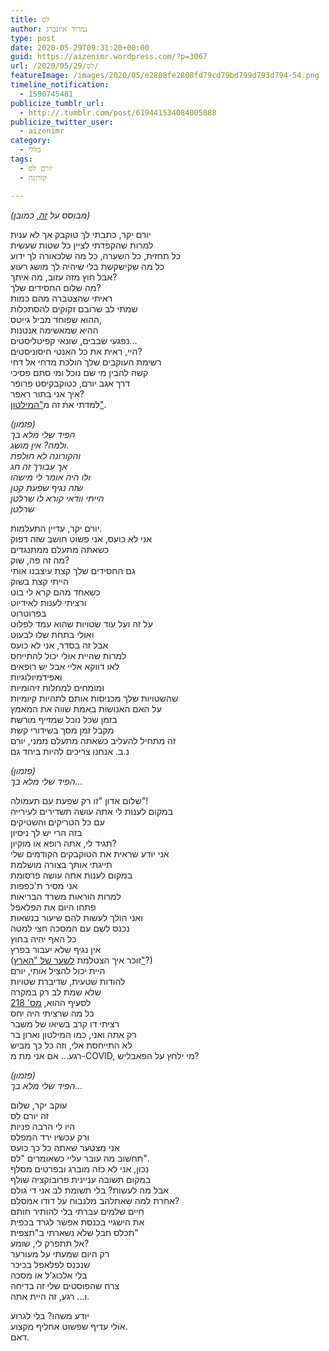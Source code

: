 ```yaml
---
title: לס
author: נמרוד איזנברג
type: post
date: 2020-05-29T09:31:20+00:00
guid: https://aizenimr.wordpress.com/?p=3067
url: /2020/05/29/לס/
featureImage: /images/2020/05/e2808fe2808fd79cd79bd799d793d794-54.png
timeline_notification:
  - 1590745481
publicize_tumblr_url:
  - http://.tumblr.com/post/619441534084005888
publicize_twitter_user:
  - aizenimr
category:
  - כללי
tags:
  - יורם לס
  - קורונה

---
```

_(מבוסס על [זה,][1] כמובן)_

<span lang="he-IL">יורם יקר</span><span lang="en-US">, </span><span lang="he-IL">כתבתי לך טוקבק אך לא ענית</span>  
<span lang="he-IL">למרות שהקפדתי לציין כל שטות שעשית</span>  
<span lang="he-IL">כל תחזית</span><span lang="en-US">, </span><span lang="he-IL">כל השערה</span><span lang="en-US">, </span><span lang="he-IL">כל מה שלכאורה לך ידוע</span>  
<span lang="he-IL">כל מה שקישקשת בלי שיהיה לך מושג רעוע</span>  
<span lang="he-IL">אבל חוץ מזה עזוב</span><span lang="en-US">, </span><span lang="he-IL">מה איתך</span><span lang="en-US">?</span>  
<span lang="he-IL">מה שלום החסידים שלך</span><span lang="en-US">?</span>  
<span lang="he-IL">ראיתי ש</span><span lang="he-IL">הצטברה מהם כמות</span>  
<span lang="he-IL">שמתי לב שרובם זקוקים להסתכלות<br /> ההוא שפוחד מביל גייטס,<br /> ההיא שמאשימה אנטנות<br /> נפגעי שבבים, שונאי קפיטליסטים...<br /> היי, ראית את כל האנטי חיסוניסטים?<br /> רשימת העוקבים שלך הולכת מדחי אל דחי<br /> קשה להבין מי שם נוכל ומי סתם פסיכי</span>  
דרך אגב יורם, כטוקבקיסט פרופר  
איך אני בתור ראפר?  
למדתי את זה מ["המילטון"][2].

<span lang="he-IL"><em>(פזמון)</em><br /> <em>הפיד שלי מלא בך</em></span>  
<span lang="he-IL"><em>ולמה</em></span><span lang="en-US"><em>? </em></span><span lang="he-IL"><em>אין מושג</em></span><span lang="en-US"><em>.</em></span>  
<span lang="he-IL"><em>והקורונה לא חולפת</em></span>  
<span lang="he-IL"><em>אך עבורך זה חג</em></span>  
<span lang="he-IL"><em>ולו היה אומר לי מישהו</em></span>  
<span lang="he-IL"><em>שזה נגיף שפעת קטן</em></span>  
<span lang="he-IL"><em>הייתי וודאי קורא לו שרלטן</em></span>  
<span lang="he-IL"><em>שרלטן</em></span>

יורם יקר, עדיין התעלמות.  
אני לא כועס, אני פשוט חושב שזה דפוק  
כשאתה מתעלם ממתנגדים  
מה זה פה, שוק?  
גם החסידים שלך קצת עיצבנו אותי  
הייתי קצת בשוק  
כשאחד מהם קרא לי בוט  
ורציתי לענות לאידיוט  
בפרוטרוט  
על זה ועל עוד שטויות שהוא עמד לפלוט  
ואולי בתחת שלו לבעוט  
אבל זה בסדר, אני לא כועס  
למרות שהיית אולי יכול להתייחס  
לאו דווקא אליי אבל יש רופאים  
ואפידמיולוגיות  
ומומחים למחלות זיהומיות  
שהשטויות שלך מכניסות אותם לתהיות קיומיות  
על האם האנושות באמת שווה את המאמץ  
בזמן שכל נוכל שמזייף מורשת  
מקבל זמן מסך בשידורי קשת  
<span lang="he-IL">זה מתחיל להעליב כשאתה מתעלם ממני, יורם<br /> נ.ב. אנחנו צריכים להיות ביחד גם</span>

<span lang="he-IL"><em>(פזמון)</em><br /> <em>הפיד שלי מלא בך</em></span>_..._

שלום אדון "זו רק שפעת עם תעמולה"!  
במקום לענות לי אתה עושה תשדירים לעירייה  
עם כל הטריקים והשטיקים  
בזה הרי יש לך ניסיון  
תגיד לי, אתה רופא או מוקיון?  
אני יודע שראית את הטוקבקים הקודמים שלי  
תייגתי אותך בצורה מושלמת  
במקום לענות אתה עושה פרסומת  
אני מסיר ת'כפפות  
למרות הוראות משרד הבריאות  
פתחו היום את הפלאפל  
ואני הולך לעשות להם שיעור בנשאות  
נכנס לשם עם המסכה חצי למטה  
כל האף יהיה בחוץ  
אין נגיף שלא יעבור בפרץ  
(זוכר איך הצטלמת [לשער של "הארץ"][3]?)  
היית יכול להציל אותי, יורם  
להודות שטעית, שדיברת שטויות  
שלא שמת לב רק במקרה  
לסעיף ההוא, [מס' 218][4]  
כל מה שרציתי היה יחס  
רציתי דו קרב בשיאו של משבר  
רק אתה ואני, כמו המילטון וארון בר  
לא התייחסת אלי, וזה כל כך מביש  
רגע... אם אני מת מ-COVID, מי ילחץ על הפאבליש?

<span lang="he-IL"><em>(פזמון)</em><br /> <em>הפיד שלי מלא בך</em></span>_..._

עוקב יקר, שלום  
זה יורם לס  
היו לי הרבה פניות  
ורק עכשיו ירד המפלס  
אני מצטער שאתה כל כך כועס  
תחשוב מה עובר עליי כשאומרים "לס".  
נכון, אני לא כזה מוברג ובפרטים מסלף  
במקום תשובה עניינית פרובוקציה שולף  
אבל מה לעשות? בלי תשומת לב אני די גולם  
אחרת למה שאתלהב מלנבוח על דודו אמסלם?  
חיים שלמים עברתי בלי להותיר חותם  
את הישגיי בכנסת אפשר לגרד בכפית  
תכלס חבל שלא נשארתי ב"תצפית"  
אל תתפרק לי, שומע?  
רק היום שמעתי על מעורער  
שנכנס לפלאפל בכיכר  
בלי אלכוג'ל או מסכה  
צרח שהפוסטים שלי זה בדיחה  
ו... רגע, זה היית אתה.

יודע משהו? בלי לגרוע  
אולי עדיף שפשוט אחליף מקצוע.  
דאם.

 [1]: https://youtu.be/gOMhN-hfMtY
 [2]: /2019/08/22/%d7%94%d7%95%d7%90-%d7%95%d7%94%d7%99%d7%90-50/
 [3]: https://www.haaretz.co.il/gallery/television/.premium-MAGAZINE-1.8859817
 [4]: https://he.wikisource.org/wiki/%D7%97%D7%95%D7%A7_%D7%94%D7%A2%D7%95%D7%A0%D7%A9%D7%99%D7%9F#%D7%A1%D7%A2%D7%99%D7%A3_218